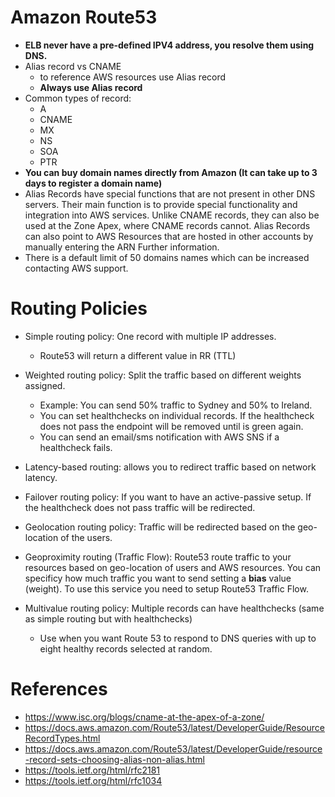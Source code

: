 # Amazon Route53

- **ELB never have a pre-defined IPV4 address, you resolve them using DNS.**
- Alias record vs CNAME
  - to reference AWS resources use Alias record
  - **Always use Alias record**
- Common types of record:
  - A
  - CNAME
  - MX
  - NS
  - SOA
  - PTR
- **You can buy domain names directly from Amazon (It can take up to 3 days to register a domain name)**
- Alias Records have special functions that are not present in other DNS servers. Their main function is to provide special functionality and      integration into AWS services. Unlike CNAME records, they can also be used at the Zone Apex, where CNAME records cannot. Alias Records can       also point to AWS Resources that are hosted in other accounts by manually entering the ARN Further information.
- There is a default limit of 50 domains names which can be increased contacting AWS support.

# Routing Policies

- Simple routing policy: One record with multiple IP addresses.
  - Route53 will return a different value in RR (TTL)

- Weighted routing policy: Split the traffic based on different weights assigned.
  - Example: You can send 50% traffic to Sydney and 50% to Ireland.
  - You can set healthchecks on individual records. If the healthcheck does not pass the endpoint will be removed until is green again.
  - You can send an email/sms notification with AWS SNS if a healthcheck fails.

- Latency-based routing: allows you to redirect traffic based on network latency.

- Failover routing policy: If you want to have an active-passive setup. If the healthcheck does not pass traffic will be redirected.

- Geolocation routing policy: Traffic will be redirected based on the geo-location of the users.

- Geoproximity routing (Traffic Flow): Route53 route traffic to your resources based on geo-location of users and AWS resources. You can           specificy how much traffic you want to send setting a **bias** value (weight). To use this service you need to setup Route53 Traffic Flow.

- Multivalue routing policy: Multiple records can have healthchecks (same as simple routing but with healthchecks)
  - Use when you want Route 53 to respond to DNS queries with up to eight healthy records selected at random.

# References
- https://www.isc.org/blogs/cname-at-the-apex-of-a-zone/
- https://docs.aws.amazon.com/Route53/latest/DeveloperGuide/ResourceRecordTypes.html
- https://docs.aws.amazon.com/Route53/latest/DeveloperGuide/resource-record-sets-choosing-alias-non-alias.html
- https://tools.ietf.org/html/rfc2181
- https://tools.ietf.org/html/rfc1034